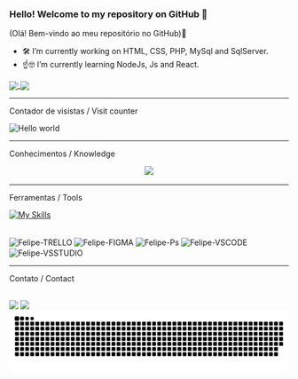 ### Hello! Welcome to my repository on GitHub 👋 
(Olá! Bem-vindo ao meu repositório no GitHub)👋 


- 🛠️ I’m currently working on HTML, CSS, PHP, MySql and SqlServer.
- ☝️🤓 I’m currently learning NodeJs, Js and React.

<div>
<a href="https://github.com/anuraghazra/github-readme-stats">
  <img height=180 align="center" src="https://github-readme-stats.vercel.app/api?username=NSIX06&theme=dark" />
</a>
<a href="https://github.com/anuraghazra/convoychat">
  <img height=180 align="center" src="https://github-readme-stats.vercel.app/api/top-langs?username=NSIX06&layout=compact&langs_count=8&card_width=180&theme=dark"/>
</a>
</div>

-----------------------------------------------------------------------------------------------------------------------------------------------------------------------

Contador de visistas / Visit counter


<img src="https://profile-counter.glitch.me/NSIX06/count.svg" alt="Hello world" />


<hr/>


Conhecimentos / Knowledge

<p align="center">
  <a href="https://skillicons.dev">
    <img src="https://skillicons.dev/icons?i=git,kubernetes,docker,c,vim" />
  </a>
</p>

----------------------------------------------------------------------------------------------------------------------------------------------------------------------

Ferramentas / Tools

[![My Skills](https://skillicons.dev/icons?i=js,html,css,wasm)](https://skillicons.dev)

<div style="display: inline_block"><br>
  <img align="center" alt="Felipe-TRELLO" height="50" width="60" src="https://cdn.jsdelivr.net/gh/devicons/devicon@latest/icons/trello/trello-original.svg"/>
  <img align="center" alt="Felipe-FIGMA" height="40" width="50" src="https://cdn.jsdelivr.net/gh/devicons/devicon@latest/icons/figma/figma-original.svg"/> 
  <img align="center" alt="Felipe-Ps" height="50" width="60" src="https://cdn.jsdelivr.net/gh/devicons/devicon@latest/icons/photoshop/photoshop-original.svg"/> 
  <img align="center" alt="Felipe-VSCODE" height="40" width="50" src="https://cdn.jsdelivr.net/gh/devicons/devicon@latest/icons/vscode/vscode-original.svg"/>
  <img align="center" alt="Felipe-VSSTUDIO" height="40" width="50" src="https://cdn.jsdelivr.net/gh/devicons/devicon@latest/icons/visualstudio/visualstudio-original.svg"/>        
</div>

----------------------------------------------------------------------------------------------------------------------------------------------------------------------

Contato / Contact

<div style="display: inline_block"><br>
  <a href="https://instagram.com/fe.bugalho" target="_blank"><img src="https://img.shields.io/badge/-Instagram-%23E4405F?style=for-the-badge&logo=instagram&logoColor=white" target="_blank"></a>
  <a href="https://www.linkedin.com/in/felipe-bugalho-089083269" target="_blank"><img src="https://img.shields.io/badge/-LinkedIn-%230077B5?style=for-the-badge&logo=linkedin&logoColor=white" target="_blank"></a> 
</div>

<picture>
  <source media="(prefers-color-scheme: dark)" srcset="https://raw.githubusercontent.com/NSIX06/NSIX06/output/github-contribution-grid-snake-dark.svg">
  <source media="(prefers-color-scheme: light)" srcset="https://raw.githubusercontent.com/NSIX06/NSIX06/output/github-contribution-grid-snake.svg">
  <img alt="github contribution grid snake animation" src="https://raw.githubusercontent.com/NSIX06/NSIX06/output/github-contribution-grid-snake.svg">
</picture>



